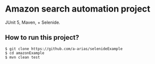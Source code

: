# Amazon search automation project
 JUnit 5, Maven, + Selenide.

## How to run this project?
```
$ git clone https://github.com/a-arias/selenideExample
$ cd amazonExample
$ mvn clean test
```